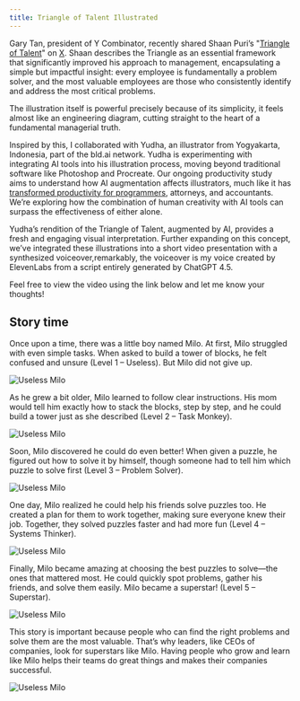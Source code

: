 ```yaml
---
title: Triangle of Talent Illustrated
---
```


Gary Tan, president of Y Combinator, recently shared Shaan Puri’s "[Triangle of Talent](https://www.shaanpuri.com/essays/triangle-of-talent)" on [X](https://x.com/garrytan/status/1888067926588276837). Shaan describes the Triangle as an essential framework that significantly improved his approach to management, encapsulating a simple but impactful insight: every employee is fundamentally a problem solver, and the most valuable employees are those who consistently identify and address the most critical problems.

The illustration itself is powerful precisely because of its simplicity, it feels almost like an engineering diagram, cutting straight to the heart of a fundamental managerial truth.

Inspired by this, I collaborated with Yudha, an illustrator from Yogyakarta, Indonesia, part of the bld.ai network. Yudha is experimenting with integrating AI tools into his illustration process, moving beyond traditional software like Photoshop and Procreate. Our ongoing productivity study aims to understand how AI augmentation affects illustrators, much like it has [transformed productivity for programmers](https://blog.dannycastonguay.com/on-Jack-Clark-and-enthropic-econ-index/), attorneys, and accountants. We’re exploring how the combination of human creativity with AI tools can surpass the effectiveness of either alone.

Yudha’s rendition of the Triangle of Talent, augmented by AI, provides a fresh and engaging visual interpretation. Further expanding on this concept, we’ve integrated these illustrations into a short video presentation with a synthesized voiceover,remarkably, the voiceover is my voice created by ElevenLabs from a script entirely generated by ChatGPT 4.5.

Feel free to view the video using the link below and let me know your thoughts!

## Story time

Once upon a time, there was a little boy named Milo. At first, Milo struggled with even simple tasks. When asked to build a tower of blocks, he felt confused and unsure (Level 1 – Useless). But Milo did not give up.

![Useless Milo](/assets/img/2025-05-20-triangle-of-talent/5.jpg)

As he grew a bit older, Milo learned to follow clear instructions. His mom would tell him exactly how to stack the blocks, step by step, and he could build a tower just as she described (Level 2 – Task Monkey).

![Useless Milo](/assets/img/2025-05-20-triangle-of-talent/4.jpg)

Soon, Milo discovered he could do even better! When given a puzzle, he figured out how to solve it by himself, though someone had to tell him which puzzle to solve first (Level 3 – Problem Solver).

![Useless Milo](/assets/img/2025-05-20-triangle-of-talent/3.jpg)

One day, Milo realized he could help his friends solve puzzles too. He created a plan for them to work together, making sure everyone knew their job. Together, they solved puzzles faster and had more fun (Level 4 – Systems Thinker).

![Useless Milo](/assets/img/2025-05-20-triangle-of-talent/2.jpg)

Finally, Milo became amazing at choosing the best puzzles to solve—the ones that mattered most. He could quickly spot problems, gather his friends, and solve them easily. Milo became a superstar! (Level 5 – Superstar).

![Useless Milo](/assets/img/2025-05-20-triangle-of-talent/1.jpg)

This story is important because people who can find the right problems and solve them are the most valuable. That’s why leaders, like CEOs of companies, look for superstars like Milo. Having people who grow and learn like Milo helps their teams do great things and makes their companies successful.

![Useless Milo](/assets/img/2025-05-20-triangle-of-talent/6.jpg)
